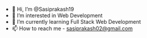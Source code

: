 - 👋 Hi, I’m @Sasiprakash19
- 👀 I’m interested in Web Development
- 🌱 I’m currently learning Full Stack Web Development
- 📫 How to reach me - sasiprakash02@gmail.com

<!---
Sasiprakash19/Sasiprakash19 is a ✨ special ✨ repository because its `README.md` (this file) appears on your GitHub profile.
You can click the Preview link to take a look at your changes.
--->

